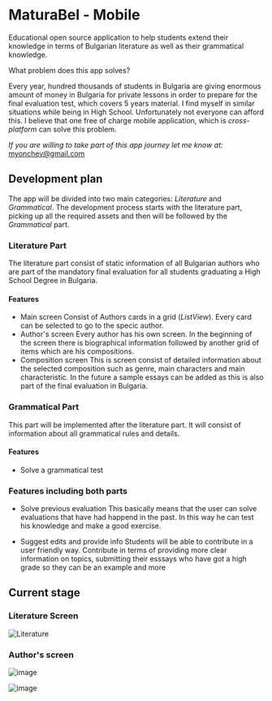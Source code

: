 # MaturaBel - Mobile

Educational open source application to help students extend their knowledge in terms of Bulgarian literature as well as their grammatical knowledge. 

What problem does this app solves?

   Every year, hundred thousands of students in Bulgaria are giving enormous amount of money in Bulgaria for private lessons in order to prepare for the final evaluation test, which covers 5 years material. I find myself in similar situations while being in High School. Unfortunately not everyone can afford this. I believe that one free of charge mobile application, which is *cross-platform* can solve this problem. 

*If you are willing to take part of this app journey let me know at:* myonchev@gmail.com
## Development plan
The app will be divided into two main categories: *Literature* and *Grammatical*. The development process starts with the literature part, picking up all the required assets and then will be followed by the *Grammatical* part. 


### Literature Part 
The literature part consist of static information of all Bulgarian authors who are part of the mandatory final evaluation for all students graduating a High School Degree in Bulgaria. 
#### Features
- Main screen
   Consist of Authors cards in a  grid (*ListView*). Every card can be selected to go to the specic author.
 - Author's screen
   Every author has his own screen. In the beginning of the screen there is biographical information followed by another grid of items which are his compositions.
  - Composition screen
    This is screen consist of detailed information about the selected composition such as genre, main characters and main characteristic. In the future a sample essays can be added as this is also part of the final evaluation in Bulgaria.

### Grammatical Part
This part will be implemented after the literature part. It will consist of information about all grammatical rules and details.
 
#### Features
- Solve a grammatical test

### Features including both parts
- Solve previous evaluation
 	This basically means that the user can solve evaluations that have had happend in the past. In this way he can test his knowledge and make a good exercise.
 	
- Suggest edits and provide info
	 Students will be able to contribute in a user friendly way. Contribute in terms of providing more clear information on topics, submitting their esssays who have got a high grade so they can be an example and more
## Current stage

### Literature Screen
![Literature](https://user-images.githubusercontent.com/45242072/66161107-7ef8f700-e623-11e9-8b79-ade77fb81b1b.jpg)
### Author's screen

![image](https://user-images.githubusercontent.com/45242072/66163209-afdb2b00-e627-11e9-9982-506aab6fb627.png)

![image](https://user-images.githubusercontent.com/45242072/66163264-cc776300-e627-11e9-9997-0940a6005718.png)
